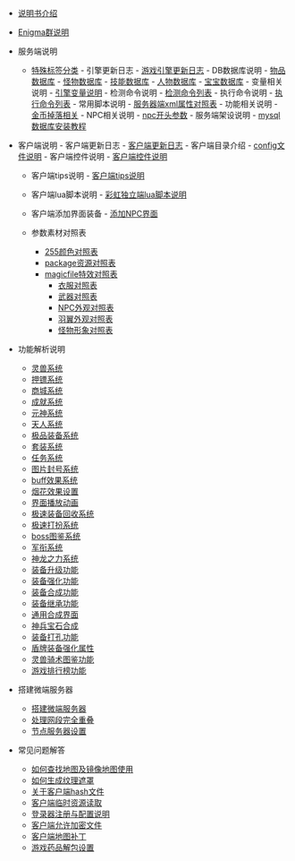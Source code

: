 

- [说明书介绍](home.md)
- [Enigma群说明](/eghelp.md)

- 服务端说明
	- [特殊标签分类](/00/uplist.md)
           - 引擎更新日志
                    - [游戏引擎更新日志](/00/uplist.md)
               - DB数据库说明
                      - [物品数据库](/00/uplist.md)
                      - [怪物数据库](/00/uplist.md)
                      - [技能数据库](/00/uplist.md)
                      - [人物数据库](/00/uplist.md)
                      - [宝宝数据库](/00/uplist.md)
               - 变量相关说明
                       - [引擎变量说明](/00/uplist.md)
                - 检测命令说明
                      - [检测命令列表](/00/uplist.md)
                - 执行命令说明
                      - [执行命令列表](/00/uplist.md)
                - 常用脚本说明
                      - [服务器端xml属性对照表](/00/uplist.md)
                - 功能相关说明
                      - [金币掉落相关](/00/uplist.md)
                - NPC相关说明
                      - [npc开头参数](/00/uplist.md)
                - 服务端架设说明
                      - [mysql数据库安装教程](/00/uplist.md)
    				

- 客户端说明
        - 客户端更新日志
              - [客户端更新日志](/00/uplist.md)
         - 客户端目录介绍
              - [config文件说明](/00/uplist.md)
        - 客户端控件说明
              - [客户端控件说明](/00/uplist.md)
	- 客户端tips说明
             - [客户端tips说明](/00/uplist.md)
	- 客户端lua脚本说明
             - [彩虹独立端lua脚本说明](/00/uplist.md)
	- 客户端添加界面装备
             - [添加NPC界面](/00/uplist.md)
   
  - 参数素材对照表
	- [255颜色对照表](/02/uplist.md)
  	- [package资源对照表](/02/uplist.md)
	- [magicfile特效对照表](/02/uplist.md)
    	- [衣服对照表](/02/uplist.md)
        - [武器对照表](/02/uplist.md)
        - [NPC外观对照表](/02/uplist.md)
        - [羽翼外观对照表](/02/uplist.md)
        - [怪物形象对照表](/02/uplist.md)

- 功能解析说明
	- [灵兽系统](/02/uplist.md)
 	- [押镖系统](/02/uplist.md)
	- [商城系统](/02/uplist.md)
 	- [成就系统](/02/uplist.md)
  	- [元神系统](/02/uplist.md)
  	- [天人系统](/02/uplist.md)
  	- [极品装备系统](/02/uplist.md)
  	- [套装系统](/02/uplist.md)
 	- [任务系统](/02/uplist.md)
 	- [图片封号系统](/02/uplist.md)
 	- [buff效果系统](/02/uplist.md)
	- [烟花效果设置](/02/uplist.md)
  	- [界面播放动画](/02/uplist.md)
  	- [极速装备回收系统](/02/uplist.md)
  	- [极速打扮系统](/02/uplist.md)
  	- [boss图鉴系统](/02/uplist.md)
  	- [军衔系统](/02/uplist.md)
  	- [神龙之力系统](/02/uplist.md)
  	- [装备升级功能](/02/uplist.md)
  	- [装备强化功能](/02/uplist.md)
  	- [装备合成功能](/02/uplist.md)
  	- [装备继承功能](/02/uplist.md)
  	- [通用合成界面](/02/uplist.md)
  	- [神兵宝石合成](/02/uplist.md)
  	- [装备打孔功能](/02/uplist.md)
  	- [盾牌装备强化属性](/02/uplist.md)
  	- [灵兽骑术图鉴功能](/02/uplist.md)
  	- [游戏排行榜功能 ](/02/uplist.md)

- 搭建微端服务器
    - [搭建微端服务器](/02/uplist.md)
    - [处理网段完全重叠](/02/uplist.md)
    - [节点服务器设置](/02/uplist.md)

- 常见问题解答
     - [如何查找地图及镜像地图使用](/02/uplist.md)
     - [如何生成纹理遮罩](/02/uplist.md)
     - [关于客户端hash文件](/02/uplist.md)
     - [客户端临时资源读取](/02/uplist.md)
     - [登录器注册与配置说明](/02/uplist.md)
     - [客户端允许加密文件](/02/uplist.md)
     - [客户端地图补丁](/02/uplist.md)
     - [游戏药品解包设置](/02/uplist.md)

